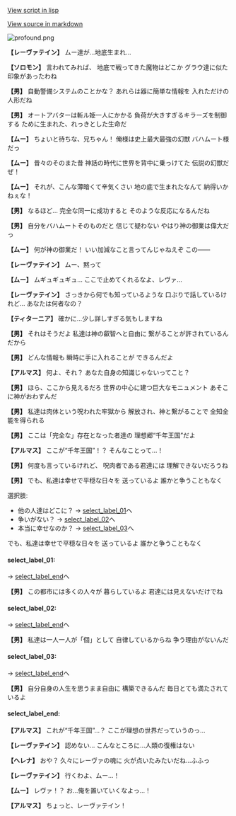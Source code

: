 [View script in lisp](../scripts/101103010.txt)

[View source in markdown](101103010.md)

![profound.png](../images/backgrounds/profound.png)

**【レーヴァテイン】**
ムー達が…地底生まれ…

**【ソロモン】**
言われてみれば、
地底で戦ってきた魔物はどこか
グラウ達に似た印象があったわね

**【男】**
自動警備システムのことかな？
あれらは器に簡単な情報を
入れただけの人形だね

**【男】**
オートアバターは斬ル姫一人にかかる
負荷が大きすぎるキラーズを制御する
ために生まれた、れっきとした生命だ

**【ムー】**
ちょいと待ちな、兄ちゃん！
俺様は史上最大最強の幻獣
バハムート様だっ

**【ムー】**
昔々のそのまた昔
神話の時代に世界を背中に乗っけてた
伝説の幻獣だぜ！

**【ムー】**
それが、こんな薄暗くて辛気くさい
地の底で生まれたなんて
納得いかねぇな！

**【男】**
なるほど…
完全な同一に成功すると
そのような反応になるんだね

**【男】**
自分をバハムートそのものだと
信じて疑わない
やはり神の御業は偉大だっ

**【ムー】**
何が神の御業だ！
いい加減なこと言ってんじゃねえぞ
この――

**【レーヴァテイン】**
ムー、黙って

**【ムー】**
ムギュギュギュ…
ここで止めてくれるなよ、レヴァ…

**【レーヴァテイン】**
さっきから何でも知っているような
口ぶりで話しているけれど…
あなたは何者なの？

**【ティターニア】**
確かに…少し詳しすぎる気もしますね

**【男】**
それはそうだよ
私達は神の叡智へと自由に
繋がることが許されているんだから

**【男】**
どんな情報も
瞬時に手に入れることが
できるんだよ

**【アルマス】**
何よ、それ？
あなた自身の知識じゃないってこと？

**【男】**
ほら、ここから見えるだろ
世界の中心に建つ巨大なモニュメント
あそこに神がおわすんだ

**【男】**
私達は肉体という呪われた牢獄から
解放され、神と繋がることで
全知全能を得られる

**【男】**
ここは「完全な」存在となった者達の
理想郷“千年王国”だよ

**【アルマス】**
ここが“千年王国”！？
そんなことって…！

**【男】**
何度も言っているけれど、
呪肉者である君達には
理解できないだろうね

**【男】**
でも、私達は幸せで平穏な日々を
送っているよ
誰かと争うこともなく

選択肢:
- 他の人達はどこに？ → [select_label_01](#select_label_01)へ
- 争いがない？ → [select_label_02](#select_label_02)へ
- 本当に幸せなのか？ → [select_label_03](#select_label_03)へ

でも、私達は幸せで平穏な日々を
送っているよ
誰かと争うこともなく

#### select_label_01:
 → [select_label_end](#select_label_end)へ

**【男】**
この都市には多くの人々が
暮らしているよ
君達には見えないだけでね

#### select_label_02:
 → [select_label_end](#select_label_end)へ

**【男】**
私達は一人一人が「個」として
自律しているからね
争う理由がないんだ

#### select_label_03:
 → [select_label_end](#select_label_end)へ

**【男】**
自分自身の人生を思うまま自由に
構築できるんだ
毎日とても満たされているよ

#### select_label_end:

**【アルマス】**
これが“千年王国”…？
ここが理想の世界だっていうのっ…

**【レーヴァテイン】**
認めない…
こんなところに…人類の復権はない

**【ヘレナ】**
おや？
久々にレーヴァの魂に
火が点いたみたいだね…ふふっ

**【レーヴァテイン】**
行くわよ、ムー…！

**【ムー】**
レヴァ！？
お…俺を置いていくなよっ…！

**【アルマス】**
ちょっと、レーヴァテイン！